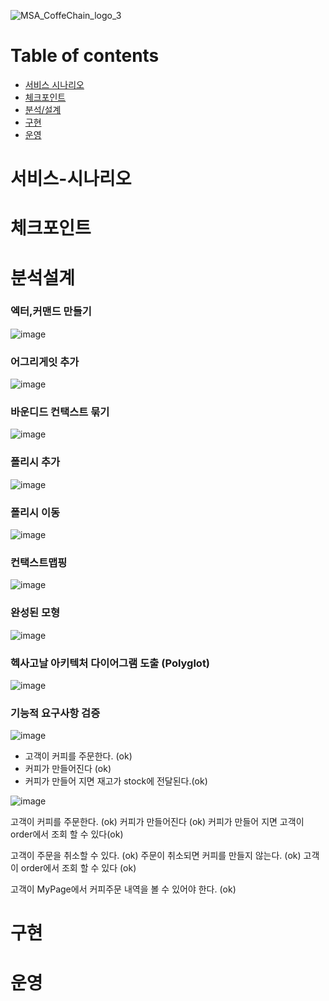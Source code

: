 ![MSA_CoffeChain_logo_3](https://user-images.githubusercontent.com/26760226/106547009-b6e1b880-654f-11eb-8c4b-4526f2200c72.jpg)

# Table of contents

- [서비스 시나리오](#서비스-시나리오)
- [체크포인트](#체크포인트)
- [분석/설계](#분석설계)
- [구현](#구현)
- [운영](#운영)

# 서비스-시나리오

# 체크포인트

# 분석설계

### 엑터,커맨드 만들기

![image](https://user-images.githubusercontent.com/75309297/106565267-e1dd0400-6571-11eb-9b03-b80e1fe7f4a2.png)

### 어그리게잇 추가

![image](https://user-images.githubusercontent.com/75309297/106565449-2e284400-6572-11eb-8d78-0e86449b4c23.png)

### 바운디드 컨택스트 묶기

![image](https://user-images.githubusercontent.com/75309297/106565561-59ab2e80-6572-11eb-80c7-66e17c71bfa4.png)

### 폴리시 추가

![image](https://user-images.githubusercontent.com/75309297/106565730-9840e900-6572-11eb-95d8-2f2b6c74f6f2.png)

### 폴리시 이동

![image](https://user-images.githubusercontent.com/75309297/106565854-ce7e6880-6572-11eb-898a-a24569800fc3.png)

### 컨택스트맵핑

![image](https://user-images.githubusercontent.com/75309297/106565996-0685ab80-6573-11eb-8c9d-bd34e59fffcd.png)

### 완성된 모형

![image](https://user-images.githubusercontent.com/75309297/106566105-32089600-6573-11eb-93cf-3a1fd5fea7b5.png)

### 헥사고날 아키텍처 다이어그램 도출 (Polyglot)

![image](https://user-images.githubusercontent.com/75309297/106578384-cb8b7400-6582-11eb-95ec-55ba8da71a64.png)

### 기능적 요구사항 검증

![image](https://user-images.githubusercontent.com/75309297/106581014-bcf28c00-6585-11eb-867d-df5c2fe91896.png)

  - 고객이 커피를 주문한다. (ok)
  - 커피가 만들어진다 (ok)
  - 커피가 만들어 지면 재고가 stock에 전달된다.(ok)

![image](https://user-images.githubusercontent.com/75309297/106581647-6d609000-6586-11eb-88ce-cf81b4681b47.png)

고객이 커피를 주문한다. (ok)
커피가 만들어진다 (ok)
커피가 만들어 지면 고객이 order에서 조회 할 수 있다(ok)


고객이 주문을 취소할 수 있다. (ok)
주문이 취소되면 커피를 만들지 않는다. (ok)
고객이 order에서 조회 할 수 있다 (ok)


고객이 MyPage에서 커피주문 내역을 볼 수 있어야 한다. (ok)


# 구현

# 운영
